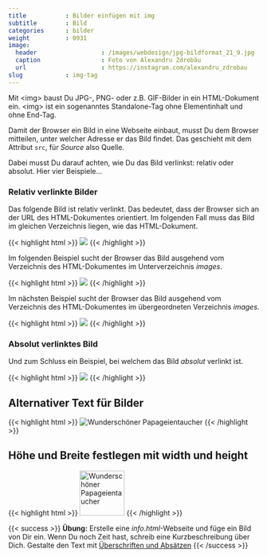 ```yaml
---
title           : Bilder einfügen mit img
subtitle        : Bild
categories      : bilder
weight          : 0931
image:
  header                  : /images/webdesign/jpg-bildformat_21_9.jpg
  caption                 : Foto von Alexandru Zdrobău
  url                     : https://instagram.com/alexandru_zdrobau
slug            : img-tag
---
```

Mit &lt;img&gt; baust Du JPG-, PNG- oder z.B. GIF-Bilder in ein HTML-Dokument ein. &lt;img&gt; ist ein sogenanntes Standalone-Tag ohne Elementinhalt und ohne End-Tag.
<!-- readmore -->

Damit der Browser ein Bild in eine Webseite einbaut, musst Du dem Browser mitteilen, unter welcher Adresse er das Bild findet. Das geschieht mit dem Attribut `src`, für *Source* also Quelle.

Dabei musst Du darauf achten, wie Du das Bild verlinkst: relativ oder absolut. Hier vier Beispiele…

### Relativ verlinkte Bilder

Das folgende Bild ist relativ verlinkt. Das bedeutet, dass der Browser sich an der URL des HTML-Dokumentes orientiert. Im folgenden Fall muss das Bild im gleichen Verzeichnis liegen, wie das HTML-Dokument.

{{< highlight html >}}
<img src="vogel.jpg">
{{< /highlight >}}

Im folgenden Beispiel sucht der Browser das Bild ausgehend vom Verzeichnis des HTML-Dokumentes im Unterverzeichnis *images*.

{{< highlight html >}}
<img src="images/hund.jpg">
{{< /highlight >}}

Im nächsten Beispiel sucht der Browser das Bild ausgehend vom Verzeichnis des HTML-Dokumentes im übergeordneten Verzeichnis *images*.

{{< highlight html >}}
<img src="../katze.jpg">
{{< /highlight >}}

### Absolut verlinktes Bild

Und zum Schluss ein Beispiel, bei welchem das Bild _absolut_ verlinkt ist.

{{< highlight html >}}
<img src="https://phlow.de/bilder/katze.jpg">
{{< /highlight >}}

## Alternativer Text für Bilder

{{< highlight html >}}
<img src="vogel.jpg" alt="Wunderschöner Papageientaucher">
{{< /highlight >}}

## Höhe und Breite festlegen mit width und height

{{< highlight html >}}
<img src="vogel.jpg" alt="Wunderschöner Papageientaucher" widht="160" height="90">
{{< /highlight >}}

{{< success >}}
**Übung:** Erstelle eine *info.html*-Webseite und füge ein Bild von Dir ein. Wenn Du noch Zeit hast, schreib eine Kurzbeschreibung über Dich. Gestalte den Text mit <a href="http://webdesign.phlow.de/html-absaetze-ueberschriften-zeilenumbruch/">Überschriften und Absätzen</a>
{{< /success >}}
